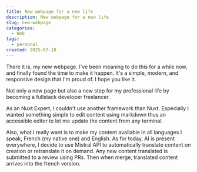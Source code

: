 ```yaml
---
title: New webpage for a new life
description: New webpage for a new life
slug: new-webpage
categories:
  - Web
tags:
  - personal
created: 2025-07-18
---
```


There it is, my new webpage. I've been meaning to do this for a while now, and finally found the time to make it happen. It's a simple, modern, and responsive design that I'm proud of. I hope you like it.

Not only a new page but also a new step for my professional life by becoming a fullstack developer freelancer.

As an Nuxt Expert, I couldn't use another framework than Nuxt. Especially I wanted something simple to edit content using markdown thus an accessible editor to let me update the content from any terminal.

Also, what I really want is to make my content available in all languages I speak, French (my native one) and English. As for today, AI is present everywhere, I decide to use Mistral API to automatically translate content on creation or retranslate it on demand. Any new content translated is submitted to a review using PRs. Then when merge, translated content arrives into the french version.
